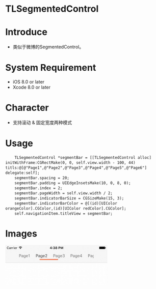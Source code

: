 TLSegmentedControl
==================

# Introduce
* 类似于微博的SegmentedControl。

# System Requirement
* iOS 8.0 or later
* Xcode 8.0 or later

# Character
* 支持滚动 & 固定宽度两种模式

# Usage
```
    TLSegmentedControl *segmentBar = [[TLSegmentedControl alloc] initWithFrame:CGRectMake(0, 0, self.view.width - 100, 44) titls:@[@"Page1",@"Page2",@"Page3",@"Page4",@"Page5",@"Page6"] delegate:self];
    segmentBar.spacing = 20;
    segmentBar.padding = UIEdgeInsetsMake(10, 0, 8, 0);
    segmentBar.index = 2;
    segmentBar.pageWidth = self.view.width / 2;
    segmentBar.indicatorBarSize = CGSizeMake(15, 3);
    segmentBar.indicatorBarColor = @[(id)[UIColor orangeColor].CGColor,(id)[UIColor redColor].CGColor];
    self.navigationItem.titleView = segmentBar;

```

# Images

<img src="./ScreenShot/1.gif" width="320">